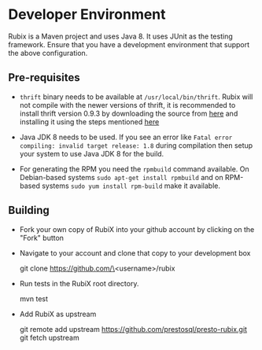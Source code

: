 # Developer Environment

Rubix is a Maven project and uses Java 8. It uses JUnit as the testing framework.
Ensure that you have a development environment that support the above 
configuration.

## Pre-requisites

* `thrift` binary needs to be available at `/usr/local/bin/thrift`. Rubix will not compile with the newer versions of thrift, it is recommended to install thrift version 0.9.3 by downloading the source from [here](http://apache.mirrors.spacedump.net/thrift/0.9.3/thrift-0.9.3.tar.gz) and installing it using the steps mentioned [here](https://thrift.apache.org/docs/BuildingFromSource)

* Java JDK 8 needs to be used. If you see an error like `Fatal error compiling: invalid target release: 1.8` during compilation then setup your system to use Java JDK 8 for the build.

* For generating the RPM you need the `rpmbuild` command available. On Debian-based systems `sudo apt-get install rpmbuild` and on RPM-based systems `sudo yum install rpm-build` make it available.

## Building

* Fork your own copy of RubiX into your github account by clicking on the "Fork" button
* Navigate to your account and clone that copy to your development box

    
    git clone https://github.com/\<username\>/rubix


* Run tests in the RubiX root directory.
 

    mvn test
   

* Add RubiX as upstream


    git remote add upstream https://github.com/prestosql/presto-rubix.git
    git fetch upstream

